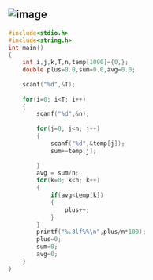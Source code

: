 ![image](https://user-images.githubusercontent.com/100292629/156595374-802f9246-68ed-4dea-a5f1-a77c2888351b.png)
---
```c
#include<stdio.h>
#include<string.h>
int main()
{
	int i,j,k,T,n,temp[1000]={0,};
	double plus=0.0,sum=0.0,avg=0.0;
	
	scanf("%d",&T);
	
	for(i=0; i<T; i++)
	{
		scanf("%d",&n);
		
		for(j=0; j<n; j++)
		{
			scanf("%d",&temp[j]);
			sum+=temp[j];
			
		}
		avg = sum/n;
		for(k=0; k<n; k++)
		{
			if(avg<temp[k])
			{
				plus++;
			}
		}
		printf("%.3lf%%\n",plus/n*100);
		plus=0;
		sum=0;
		avg=0;
	}
}
```
